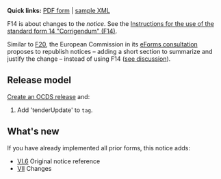 **Quick links:** [PDF form](http://simap.ted.europa.eu/documents/10184/99173/EN_F14.pdf) | [sample XML](https://github.com/open-contracting/european-union-support/blob/main/output/samples/F14_2014.xml)

F14 is about changes to the *notice*. See the [Instructions for the use of the standard form 14 "Corrigendum" (F14)](http://simap.ted.europa.eu/documents/10184/166101/Instructions+for+the+use+of+F14_EN.pdf/909e4b38-1871-49a1-a206-7a5976a2d262).

Similar to [F20](F20), the European Commission in its [eForms consultation](https://github.com/eForms/eForms) proposes to republish notices – adding a short section to summarize and justify the change – instead of using F14 ([see discussion](https://github.com/eForms/eForms/issues/72)).

## Release model

[Create an OCDS release](../../operations/#create-a-release) and:

1. Add 'tenderUpdate' to `tag`.

## What's new

If you have already implemented all prior forms, this notice adds:

* <a href="#VI.6">VI.6</a> Original notice reference
* <a href="#VII">VII</a> Changes
